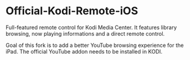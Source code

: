 Official-Kodi-Remote-iOS
===============================

Full-featured remote control for Kodi Media Center.  It features library browsing, now playing informations and a direct remote control.

Goal of this fork is to add a better YouTube browsing experience for the iPad. The official YouTube addon needs to be installed in KODI.

